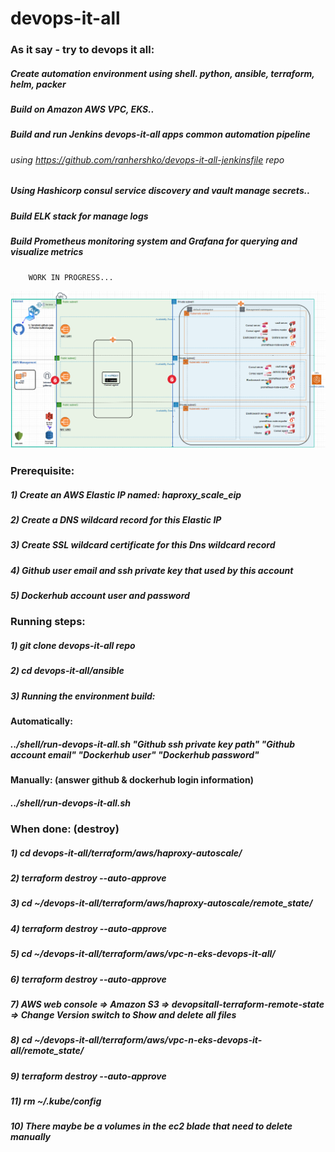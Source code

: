 # devops-it-all
   
   ### As it say - try to devops it all:
   ##### Create automation environment using shell. python, ansible, terraform, helm, packer
   ##### Build on Amazon AWS VPC, EKS..
   ##### Build and run Jenkins devops-it-all apps common automation pipeline 
   ######      using https://github.com/ranhershko/devops-it-all-jenkinsfile repo
   ##### Using Hashicorp consul service discovery and vault manage secrets..
   ##### Build ELK stack for manage logs
   ##### Build Prometheus monitoring system and Grafana for querying and visualize metrics
        WORK IN PROGRESS...
   <img src="images/env-status.png" width="1200" >
   
   ### Prerequisite:
   ##### 1) Create an AWS Elastic IP named: haproxy_scale_eip
   ##### 2) Create a DNS wildcard record for this Elastic IP
   ##### 3) Create SSL wildcard certificate for this Dns wildcard record
   ##### 4) Github user email and ssh private key that used by this account
   ##### 5) Dockerhub account user and password 


   ### Running steps:
   ##### 1) git clone devops-it-all repo
   ##### 2) cd devops-it-all/ansible
   ##### 3) Running the environment build: 
   #### Automatically: 
   ##### ../shell/run-devops-it-all.sh "Github ssh private key path" "Github account email" "Dockerhub user" "Dockerhub password"
   #### Manually: (answer github & dockerhub login information)
   ##### ../shell/run-devops-it-all.sh
        
   ### When done: (destroy)
   ##### 1) cd devops-it-all/terraform/aws/haproxy-autoscale/
   ##### 2) terraform destroy --auto-approve
   ##### 3) cd ~/devops-it-all/terraform/aws/haproxy-autoscale/remote_state/
   ##### 4) terraform destroy --auto-approve
   ##### 5) cd ~/devops-it-all/terraform/aws/vpc-n-eks-devops-it-all/
   ##### 6) terraform destroy --auto-approve
   ##### 7) AWS web console => Amazon S3 => devopsitall-terraform-remote-state => Change Version switch to Show and delete all files
   ##### 8) cd ~/devops-it-all/terraform/aws/vpc-n-eks-devops-it-all/remote_state/
   ##### 9) terraform destroy --auto-approve
   ##### 11) rm ~/.kube/config
   ##### 10) There maybe be a volumes in the ec2 blade that need to delete manually
